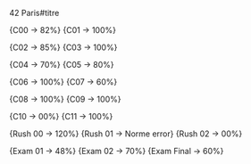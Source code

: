 42 Paris#titre

{C00 -> 82%}
{C01 -> 100%}

{C02 -> 85%}
{C03 -> 100%}

{C04 -> 70%}
{C05 -> 80%}

{C06 -> 100%}
{C07 -> 60%}

{C08 -> 100%}
{C09 -> 100%}

{C10 -> 00%}
{C11 -> 100%}


{Rush 00 -> 120%}
{Rush 01 -> Norme error}
{Rush 02 -> 00%}

{Exam 01 -> 48%}
{Exam 02 -> 70%}
{Exam Final -> 60%}

